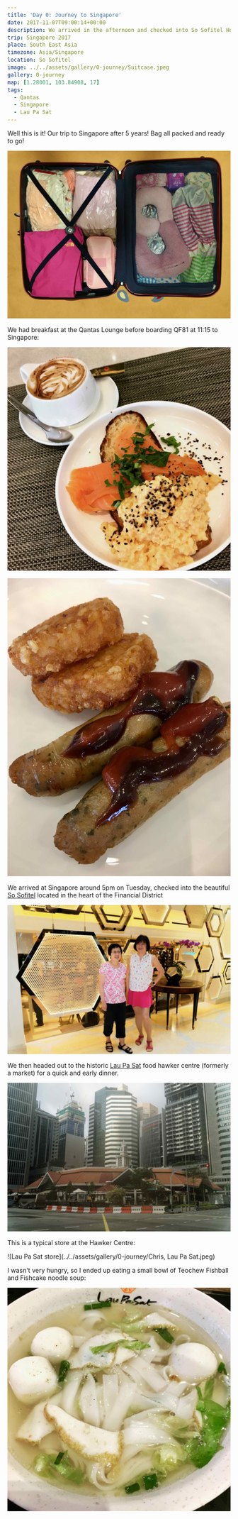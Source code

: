 ```yaml
---
title: 'Day 0: Journey to Singapore'
date: 2017-11-07T09:00:14+00:00
description: We arrived in the afternoon and checked into So Sofitel Hotel.
trip: Singapore 2017
place: South East Asia
timezone: Asia/Singapore
location: So Sofitel
image: ../../assets/gallery/0-journey/Suitcase.jpeg
gallery: 0-journey
map: [1.28001, 103.84908, 17]
tags:
  - Qantas
  - Singapore
  - Lau Pa Sat
---
```


Well this is it! Our trip to Singapore after 5 years! Bag all packed and ready to go!

![Suitcase](../../assets/gallery/0-journey/Suitcase.jpeg)

We had breakfast at the Qantas Lounge before boarding QF81 at 11:15 to Singapore:

![Qantas lounge breakfast](../../assets/gallery/0-journey/Qantas_Lounge_breakfast.jpeg)

![Sausages and hash browns](../../assets/gallery/0-journey/Sausage_and_hash_brown.jpeg)

We arrived at Singapore around 5pm on Tuesday, checked into the beautiful [So Sofitel][1] located in the heart of the Financial District

![So Sofitel](../../assets/gallery/0-journey/So_Sofitel.jpeg)

We then headed out to the historic [Lau Pa Sat][2] food hawker centre (formerly a market) for a quick and early dinner.

![Lau Pa Sat](../../assets/gallery/0-journey/Lau_Pa_Sat.jpeg)

This is a typical store at the Hawker Centre:

![Lau Pa Sat store](../../assets/gallery/0-journey/Chris, Lau Pa Sat.jpeg)

I wasn't very hungry, so I ended up eating a small bowl of Teochew Fishball and Fishcake noodle soup:

![Teochew Fishball and Fishcake noodle soup](../../assets/gallery/0-journey/Kuay_teow_thong.jpeg)

[1]: https://www.sofitel-so-singapore.com
[2]: https://en.wikipedia.org/wiki/Lau_Pa_Sat
